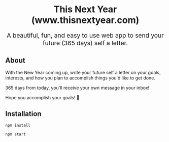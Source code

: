 <h1 align="center">
  This Next Year
  <br>
  (www.thisnextyear.com)
  <br>
</h1>
<p align="center" style="font-size: 1.2rem;">A beautiful, fun, and easy to use web app to send your future (365 days) self a letter.</p>

## About

With the New Year coming up, write your future self a letter on your goals, interests, and how you plan to accomplish things you'd like to get done. 

365 days from today, you'll receive your own message in your inbox!

Hope you accomplish your goals! 🚀

## Installation

```
npm install
```

```
npm start
```

